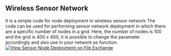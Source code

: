 ## Wireless Sensor Network
It is a simple code for node deployment in wireless sensor network
The code can be used for performing sensor network deployment in which there are a specific number of nodes in a grid. 
Here, the number of nodes is 100 and the grid is 400 x 400, it is possible to change the parameter accordingly and also use in your network as function.
[![View Sensor Node Deployment on File Exchange](https://www.mathworks.com/matlabcentral/images/matlab-file-exchange.svg)](https://www.mathworks.com/matlabcentral/fileexchange/74827-sensor-node-deployment)
